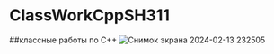 # ClassWorkCppSH311
##классные работы по C++
![Снимок экрана 2024-02-13 232505](https://github.com/KorzhovMatvei/ClassWorkCppSH311/assets/159914237/63cb9f43-6013-4230-989a-8f9321c543b9)
